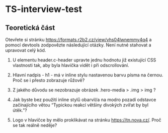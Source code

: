 # TS-interview-test

## Teoretická část
Otevřete si stránku https://formats.r2b2.cz/view/vhs04lwnemmy4q4 a pomocí devtools zodpovězte následující otázky. Není nutné stahovat a upravovat celý kód.


1. U elementu header.c-header upravte jednu hodnotu již existující CSS vlastnosti tak, aby byla hlavička vidět i při odscrollování.


2. Hlavní nadpis - h1 - má v inline stylu nastavenou barvu písma na černou. Proč se i přesto zobrazuje růžově?


3. Z jakého důvodu se nezobrazuje obrázek .hero-media > .img > img ?


4. Jak byste bez použití inline stylů obarvil/a na modro pozadí odstavce začínajícího větou “Typickou reakcí většiny divokých zvířat by byl útěk.”?


5. Logo v hlavičce by mělo proklikávat na stránku https://tn.nova.cz/. Proč se tak reálně neděje?
